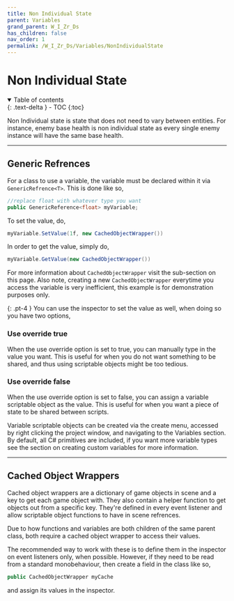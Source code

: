 ```yaml
---
title: Non Individual State
parent: Variables
grand_parent: W_I_Zr_Ds
has_children: false
nav_order: 1
permalink: /W_I_Zr_Ds/Variables/NonIndividualState
---
```

# Non Individual State
<details open markdown="block">
  <summary>
    Table of contents
  </summary>
  {: .text-delta }
- TOC
{:toc}
</details>

Non Individual state is state that does not need to vary between entities. For instance, enemy base health is non individual state as every single enemy instance will have the same base health.

---

## Generic Refrences

For a class to use a variable, the variable must be declared within it via ```GenericRefrence<T>```. This is done like so,
```c#
//replace float with whatever type you want
public GenericReference<float> myVariable;
```

To set the value, do,
```c#
myVariable.SetValue(1f, new CachedObjectWrapper())
```

In order to get the value, simply do,
```c#
myVariable.GetValue(new CachedObjectWrapper())
```

For more information about ```CachedObjectWrapper``` visit the sub-section on this page. Also note, creating a new  ```CachedObjectWrapper``` everytime you access the variable is very inefficient, this example is for demonstration purposes only.

{: .pt-4 }
You can use the inspector to set the value as well, when doing so you have two options,

### Use override true

When the use override option is set to true, you can manually type in the value you want. This is useful for when you do not want something to be shared, and thus using scriptable objects might be too tedious.

### Use override false

When the use override option is set to false, you can assign a variable scriptable object as the value. This is useful for when you want a piece of state to be shared between scripts.

Variable scriptable objects can be created via the create menu, accessed by right clicking the project window, and navigating to the Variables section. By default, all C# primitives are included, if you want more variable types see the section on creating custom variables for more information.

---

## Cached Object Wrappers

Cached object wrappers are a dictionary of game objects in scene and a key to get each game object with. They also contain a helper function to get objects out from a specific key. They're defined in every event listener and allow scriptable object functions to have in scene refrences. 

Due to how functions and variables are both children of the same parent class, both require a cached object wrapper to access their values.

The recommended way to work with these is to define them in the inspector on event listeners only, when possible. However, if they need to be read from a standard monobehaviour, then create a field in the class like so,

```c#
public CachedObjectWrapper myCache
```

and assign its values in the inspector.